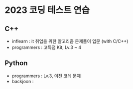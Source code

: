 # 2023 코딩 테스트 연습

## C++
- inflearn : it 취업을 위한 알고리즘 문제풀이 입문 (with C/C++)  
- programmers : 고득점 Kit, Lv.3 ~ 4  


    
    
    
## Python
- programmers : Lv.3, 이전 코테 문제  
- backjoon : 
